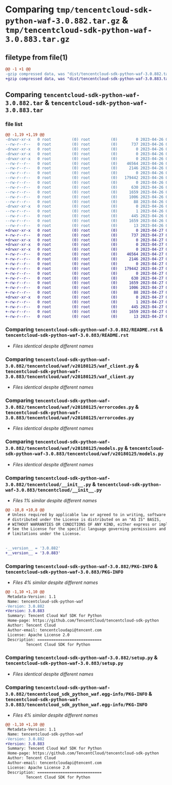 # Comparing `tmp/tencentcloud-sdk-python-waf-3.0.882.tar.gz` & `tmp/tencentcloud-sdk-python-waf-3.0.883.tar.gz`

## filetype from file(1)

```diff
@@ -1 +1 @@
-gzip compressed data, was "dist/tencentcloud-sdk-python-waf-3.0.882.tar", last modified: Wed Apr 26 04:00:10 2023, max compression
+gzip compressed data, was "dist/tencentcloud-sdk-python-waf-3.0.883.tar", last modified: Thu Apr 27 01:03:33 2023, max compression
```

## Comparing `tencentcloud-sdk-python-waf-3.0.882.tar` & `tencentcloud-sdk-python-waf-3.0.883.tar`

### file list

```diff
@@ -1,19 +1,19 @@
-drwxr-xr-x   0 root         (0) root         (0)        0 2023-04-26 04:00:10.000000 tencentcloud-sdk-python-waf-3.0.882/
--rw-r--r--   0 root         (0) root         (0)      737 2023-04-26 04:00:10.000000 tencentcloud-sdk-python-waf-3.0.882/README.rst
-drwxr-xr-x   0 root         (0) root         (0)        0 2023-04-26 04:00:10.000000 tencentcloud-sdk-python-waf-3.0.882/tencentcloud/
-drwxr-xr-x   0 root         (0) root         (0)        0 2023-04-26 04:00:10.000000 tencentcloud-sdk-python-waf-3.0.882/tencentcloud/waf/
-drwxr-xr-x   0 root         (0) root         (0)        0 2023-04-26 04:00:10.000000 tencentcloud-sdk-python-waf-3.0.882/tencentcloud/waf/v20180125/
--rw-r--r--   0 root         (0) root         (0)    46564 2023-04-26 04:00:10.000000 tencentcloud-sdk-python-waf-3.0.882/tencentcloud/waf/v20180125/waf_client.py
--rw-r--r--   0 root         (0) root         (0)     2146 2023-04-26 04:00:10.000000 tencentcloud-sdk-python-waf-3.0.882/tencentcloud/waf/v20180125/errorcodes.py
--rw-r--r--   0 root         (0) root         (0)        0 2023-04-26 04:00:10.000000 tencentcloud-sdk-python-waf-3.0.882/tencentcloud/waf/v20180125/__init__.py
--rw-r--r--   0 root         (0) root         (0)   179442 2023-04-26 04:00:10.000000 tencentcloud-sdk-python-waf-3.0.882/tencentcloud/waf/v20180125/models.py
--rw-r--r--   0 root         (0) root         (0)        0 2023-04-26 04:00:10.000000 tencentcloud-sdk-python-waf-3.0.882/tencentcloud/waf/__init__.py
--rw-r--r--   0 root         (0) root         (0)      630 2023-04-26 04:00:10.000000 tencentcloud-sdk-python-waf-3.0.882/tencentcloud/__init__.py
--rw-r--r--   0 root         (0) root         (0)     1659 2023-04-26 04:00:10.000000 tencentcloud-sdk-python-waf-3.0.882/PKG-INFO
--rw-r--r--   0 root         (0) root         (0)     1006 2023-04-26 04:00:10.000000 tencentcloud-sdk-python-waf-3.0.882/setup.py
--rw-r--r--   0 root         (0) root         (0)       88 2023-04-26 04:00:10.000000 tencentcloud-sdk-python-waf-3.0.882/setup.cfg
-drwxr-xr-x   0 root         (0) root         (0)        0 2023-04-26 04:00:10.000000 tencentcloud-sdk-python-waf-3.0.882/tencentcloud_sdk_python_waf.egg-info/
--rw-r--r--   0 root         (0) root         (0)        1 2023-04-26 04:00:10.000000 tencentcloud-sdk-python-waf-3.0.882/tencentcloud_sdk_python_waf.egg-info/dependency_links.txt
--rw-r--r--   0 root         (0) root         (0)      445 2023-04-26 04:00:10.000000 tencentcloud-sdk-python-waf-3.0.882/tencentcloud_sdk_python_waf.egg-info/SOURCES.txt
--rw-r--r--   0 root         (0) root         (0)     1659 2023-04-26 04:00:10.000000 tencentcloud-sdk-python-waf-3.0.882/tencentcloud_sdk_python_waf.egg-info/PKG-INFO
--rw-r--r--   0 root         (0) root         (0)       13 2023-04-26 04:00:10.000000 tencentcloud-sdk-python-waf-3.0.882/tencentcloud_sdk_python_waf.egg-info/top_level.txt
+drwxr-xr-x   0 root         (0) root         (0)        0 2023-04-27 01:03:33.000000 tencentcloud-sdk-python-waf-3.0.883/
+-rw-r--r--   0 root         (0) root         (0)      737 2023-04-27 01:03:33.000000 tencentcloud-sdk-python-waf-3.0.883/README.rst
+drwxr-xr-x   0 root         (0) root         (0)        0 2023-04-27 01:03:33.000000 tencentcloud-sdk-python-waf-3.0.883/tencentcloud/
+drwxr-xr-x   0 root         (0) root         (0)        0 2023-04-27 01:03:33.000000 tencentcloud-sdk-python-waf-3.0.883/tencentcloud/waf/
+drwxr-xr-x   0 root         (0) root         (0)        0 2023-04-27 01:03:33.000000 tencentcloud-sdk-python-waf-3.0.883/tencentcloud/waf/v20180125/
+-rw-r--r--   0 root         (0) root         (0)    46564 2023-04-27 01:03:33.000000 tencentcloud-sdk-python-waf-3.0.883/tencentcloud/waf/v20180125/waf_client.py
+-rw-r--r--   0 root         (0) root         (0)     2146 2023-04-27 01:03:33.000000 tencentcloud-sdk-python-waf-3.0.883/tencentcloud/waf/v20180125/errorcodes.py
+-rw-r--r--   0 root         (0) root         (0)        0 2023-04-27 01:03:33.000000 tencentcloud-sdk-python-waf-3.0.883/tencentcloud/waf/v20180125/__init__.py
+-rw-r--r--   0 root         (0) root         (0)   179442 2023-04-27 01:03:33.000000 tencentcloud-sdk-python-waf-3.0.883/tencentcloud/waf/v20180125/models.py
+-rw-r--r--   0 root         (0) root         (0)        0 2023-04-27 01:03:33.000000 tencentcloud-sdk-python-waf-3.0.883/tencentcloud/waf/__init__.py
+-rw-r--r--   0 root         (0) root         (0)      630 2023-04-27 01:03:33.000000 tencentcloud-sdk-python-waf-3.0.883/tencentcloud/__init__.py
+-rw-r--r--   0 root         (0) root         (0)     1659 2023-04-27 01:03:33.000000 tencentcloud-sdk-python-waf-3.0.883/PKG-INFO
+-rw-r--r--   0 root         (0) root         (0)     1006 2023-04-27 01:03:33.000000 tencentcloud-sdk-python-waf-3.0.883/setup.py
+-rw-r--r--   0 root         (0) root         (0)       88 2023-04-27 01:03:33.000000 tencentcloud-sdk-python-waf-3.0.883/setup.cfg
+drwxr-xr-x   0 root         (0) root         (0)        0 2023-04-27 01:03:33.000000 tencentcloud-sdk-python-waf-3.0.883/tencentcloud_sdk_python_waf.egg-info/
+-rw-r--r--   0 root         (0) root         (0)        1 2023-04-27 01:03:33.000000 tencentcloud-sdk-python-waf-3.0.883/tencentcloud_sdk_python_waf.egg-info/dependency_links.txt
+-rw-r--r--   0 root         (0) root         (0)      445 2023-04-27 01:03:33.000000 tencentcloud-sdk-python-waf-3.0.883/tencentcloud_sdk_python_waf.egg-info/SOURCES.txt
+-rw-r--r--   0 root         (0) root         (0)     1659 2023-04-27 01:03:33.000000 tencentcloud-sdk-python-waf-3.0.883/tencentcloud_sdk_python_waf.egg-info/PKG-INFO
+-rw-r--r--   0 root         (0) root         (0)       13 2023-04-27 01:03:33.000000 tencentcloud-sdk-python-waf-3.0.883/tencentcloud_sdk_python_waf.egg-info/top_level.txt
```

### Comparing `tencentcloud-sdk-python-waf-3.0.882/README.rst` & `tencentcloud-sdk-python-waf-3.0.883/README.rst`

 * *Files identical despite different names*

### Comparing `tencentcloud-sdk-python-waf-3.0.882/tencentcloud/waf/v20180125/waf_client.py` & `tencentcloud-sdk-python-waf-3.0.883/tencentcloud/waf/v20180125/waf_client.py`

 * *Files identical despite different names*

### Comparing `tencentcloud-sdk-python-waf-3.0.882/tencentcloud/waf/v20180125/errorcodes.py` & `tencentcloud-sdk-python-waf-3.0.883/tencentcloud/waf/v20180125/errorcodes.py`

 * *Files identical despite different names*

### Comparing `tencentcloud-sdk-python-waf-3.0.882/tencentcloud/waf/v20180125/models.py` & `tencentcloud-sdk-python-waf-3.0.883/tencentcloud/waf/v20180125/models.py`

 * *Files identical despite different names*

### Comparing `tencentcloud-sdk-python-waf-3.0.882/tencentcloud/__init__.py` & `tencentcloud-sdk-python-waf-3.0.883/tencentcloud/__init__.py`

 * *Files 1% similar despite different names*

```diff
@@ -10,8 +10,8 @@
 # Unless required by applicable law or agreed to in writing, software
 # distributed under the License is distributed on an "AS IS" BASIS,
 # WITHOUT WARRANTIES OR CONDITIONS OF ANY KIND, either express or implied.
 # See the License for the specific language governing permissions and
 # limitations under the License.
 
 
-__version__ = '3.0.882'
+__version__ = '3.0.883'
```

### Comparing `tencentcloud-sdk-python-waf-3.0.882/PKG-INFO` & `tencentcloud-sdk-python-waf-3.0.883/PKG-INFO`

 * *Files 4% similar despite different names*

```diff
@@ -1,10 +1,10 @@
 Metadata-Version: 1.1
 Name: tencentcloud-sdk-python-waf
-Version: 3.0.882
+Version: 3.0.883
 Summary: Tencent Cloud Waf SDK for Python
 Home-page: https://github.com/TencentCloud/tencentcloud-sdk-python
 Author: Tencent Cloud
 Author-email: tencentcloudapi@tencent.com
 License: Apache License 2.0
 Description: ============================
         Tencent Cloud SDK for Python
```

### Comparing `tencentcloud-sdk-python-waf-3.0.882/setup.py` & `tencentcloud-sdk-python-waf-3.0.883/setup.py`

 * *Files identical despite different names*

### Comparing `tencentcloud-sdk-python-waf-3.0.882/tencentcloud_sdk_python_waf.egg-info/PKG-INFO` & `tencentcloud-sdk-python-waf-3.0.883/tencentcloud_sdk_python_waf.egg-info/PKG-INFO`

 * *Files 4% similar despite different names*

```diff
@@ -1,10 +1,10 @@
 Metadata-Version: 1.1
 Name: tencentcloud-sdk-python-waf
-Version: 3.0.882
+Version: 3.0.883
 Summary: Tencent Cloud Waf SDK for Python
 Home-page: https://github.com/TencentCloud/tencentcloud-sdk-python
 Author: Tencent Cloud
 Author-email: tencentcloudapi@tencent.com
 License: Apache License 2.0
 Description: ============================
         Tencent Cloud SDK for Python
```

